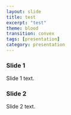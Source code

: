 ```yaml
---
layout: slide
title: test
excerpt: "test"
theme: blood
transition: convex
tags: [presentation]
category: presentation
---
```

<section data-markdown>

### Slide 1
Slide 1 text.

</section>

<section data-markdown>

### Slide 2

Slide 2 text.

</section>
